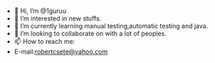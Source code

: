 - 👋 Hi, I’m @1guruu
- 👀 I’m interested in new stuffs.
- 🌱 I’m currently learning manual testing,automatic testing and java.
- 💞️ I’m looking to collaborate on with a lot of peoples.
- 📫 How to reach me:
- E-mail:robertcsete@yahoo.com

<!---
1guruu/1guruu is a ✨ special ✨ repository because its `README.md` (this file) appears on your GitHub profile.
You can click the Preview link to take a look at your changes.
--->
